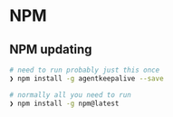 # NPM

## NPM updating

```bash
# need to run probably just this once
❯ npm install -g agentkeepalive --save

# normally all you need to run
❯ npm install -g npm@latest
```
